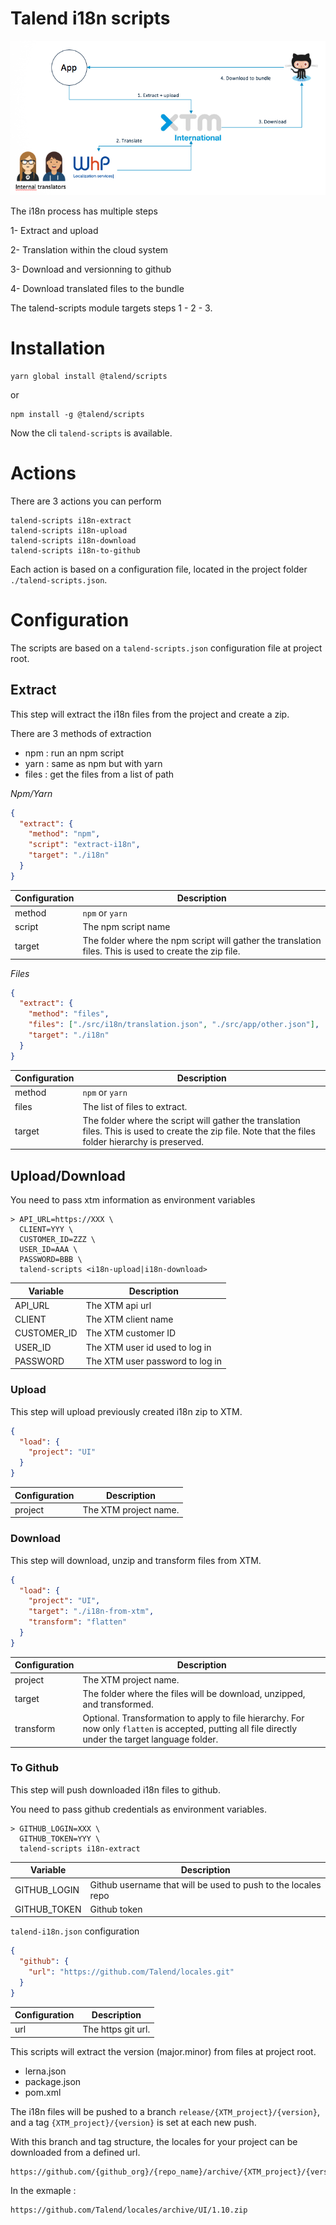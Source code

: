 # Talend i18n scripts

<img src="./process.png">

The i18n process has multiple steps

1- Extract and upload

2- Translation within the cloud system

3- Download and versionning to github

4- Download translated files to the bundle


The talend-scripts module targets steps 1 - 2 - 3.

# Installation

```shell
yarn global install @talend/scripts
```

or

```shell
npm install -g @talend/scripts
```

Now the cli `talend-scripts` is available.

# Actions

There are 3 actions you can perform

```shell
talend-scripts i18n-extract
talend-scripts i18n-upload
talend-scripts i18n-download
talend-scripts i18n-to-github
```

Each action is based on a configuration file, located in the project folder `./talend-scripts.json`.

# Configuration

The scripts are based on a `talend-scripts.json` configuration file at project root.

## Extract

This step will extract the i18n files from the project and create a zip.

There are 3 methods of extraction
- npm : run an npm script
- yarn : same as npm but with yarn
- files : get the files from a list of path

*Npm/Yarn*

```json
{
  "extract": {
    "method": "npm",
    "script": "extract-i18n",
    "target": "./i18n"
  }
}
```

| Configuration | Description |
|---|---|
| method | `npm` or `yarn` |
| script | The npm script name |
| target | The folder where the npm script will gather the translation files. This is used to create the zip file. |


*Files*

```json
{
  "extract": {
    "method": "files",
    "files": ["./src/i18n/translation.json", "./src/app/other.json"],
    "target": "./i18n"
  }
}
```

| Configuration | Description |
|---|---|
| method | `npm` or `yarn` |
| files | The list of files to extract. |
| target | The folder where the script will gather the translation files. This is used to create the zip file. Note that the files folder hierarchy is preserved.  |


## Upload/Download

You need to pass xtm information as environment variables

```shell
> API_URL=https://XXX \
  CLIENT=YYY \
  CUSTOMER_ID=ZZZ \
  USER_ID=AAA \
  PASSWORD=BBB \
  talend-scripts <i18n-upload|i18n-download>
```

| Variable | Description |
|---|---|
| API_URL | The XTM api url |
| CLIENT | The XTM client name |
| CUSTOMER_ID | The XTM customer ID |
| USER_ID | The XTM user id used to log in |
| PASSWORD | The XTM user password to log in |

### Upload
This step will upload previously created i18n zip to XTM.

```json
{
  "load": {
    "project": "UI"
  }
}
```

| Configuration | Description |
|---|---|
| project | The XTM project name. |


### Download
This step will download, unzip and transform files from XTM.

```json
{
  "load": {
    "project": "UI",
    "target": "./i18n-from-xtm",
    "transform": "flatten"
  }
}
```

| Configuration | Description |
|---|---|
| project | The XTM project name. |
| target | The folder where the files will be download, unzipped, and transformed. |
| transform | Optional. Transformation to apply to file hierarchy. For now only `flatten` is accepted, putting all file directly under the target language folder. |


### To Github
This step will push downloaded i18n files to github.

You need to pass github credentials as environment variables.

```shell
> GITHUB_LOGIN=XXX \
  GITHUB_TOKEN=YYY \
  talend-scripts i18n-extract
```

| Variable | Description |
|---|---|
| GITHUB_LOGIN | Github username that will be used to push to the locales repo |
| GITHUB_TOKEN | Github token |


`talend-i18n.json` configuration

```json
{
  "github": {
    "url": "https://github.com/Talend/locales.git"
  }
}
```

| Configuration | Description |
|---|---|
| url | The https git url. |

This scripts will extract the version (major.minor) from files at project root.
* lerna.json
* package.json
* pom.xml

The i18n files will be pushed to a branch `release/{XTM_project}/{version}`, and a tag `{XTM_project}/{version}` is set at each new push.

With this branch and tag structure, the locales for your project can be downloaded from a defined url.
```
https://github.com/{github_org}/{repo_name}/archive/{XTM_project}/{version}.zip
```

In the exmaple :
```
https://github.com/Talend/locales/archive/UI/1.10.zip
```
